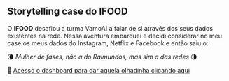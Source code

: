 ## Storytelling case do IFOOD

O **IFOOD** desafiou a turma VamoAI a falar de si através dos seus dados existêntes na rede. Nessa aventura embarquei e decidi considerar no meu case os meus dados do Instagram, Netflix e Facebook e então saiu o: 





:waning_crescent_moon:  *_Mulher de fases, não a do Raimundos, mas sim a das redes_*    :last_quarter_moon:


:crescent_moon:	[Acesso o dashboard para dar aquela olhadinha clicando aqui](https://public.tableau.com/app/profile/natalia.de.oliveira.gomes/viz/case_ifood_versao4/dashboard) 
